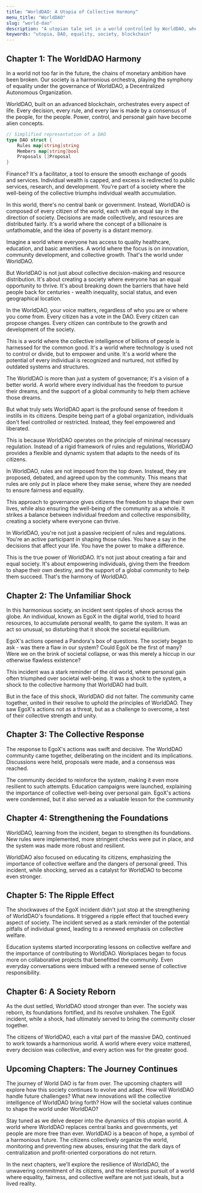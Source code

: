 ```yaml
---
title: "WorldDAO: A Utopia of Collective Harmony"
menu_title: "WorldDAO"
slug: "world-dao"
description: "A utopian tale set in a world controlled by WorldDAO, where every citizen is a part of the DAO, striving to prevent abuses and centralization."
keywords: "utopia, DAO, equality, society, blockchain"
---
```


## Chapter 1: The WorldDAO Harmony

In a world not too far in the future, the chains of monetary ambition have been broken. Our society is a harmonious orchestra, playing the symphony of equality under the governance of WorldDAO, a Decentralized Autonomous Organization.

WorldDAO, built on an advanced blockchain, orchestrates every aspect of life. Every decision, every rule, and every law is made by a consensus of the people, for the people. Power, control, and personal gain have become alien concepts.

```go
// Simplified representation of a DAO
type DAO struct {
    Rules map[string]string
    Members map[string]bool
    Proposals []Proposal
}
```

Finance? It's a facilitator, a tool to ensure the smooth exchange of goods and services. Individual wealth is capped, and excess is redirected to public services, research, and development. You're part of a society where the well-being of the collective triumphs individual wealth accumulation.

In this world, there's no central bank or government. Instead, WorldDAO is composed of every citizen of the world, each with an equal say in the direction of society. Decisions are made collectively, and resources are distributed fairly. It's a world where the concept of a billionaire is unfathomable, and the idea of poverty is a distant memory.

Imagine a world where everyone has access to quality healthcare, education, and basic amenities. A world where the focus is on innovation, community development, and collective growth. That's the world under WorldDAO.

But WorldDAO is not just about collective decision-making and resource distribution. It's about creating a society where everyone has an equal opportunity to thrive. It's about breaking down the barriers that have held people back for centuries - wealth inequality, social status, and even geographical location.

In the WorldDAO, your voice matters, regardless of who you are or where you come from. Every citizen has a vote in the DAO. Every citizen can propose changes. Every citizen can contribute to the growth and development of the society.

This is a world where the collective intelligence of billions of people is harnessed for the common good. It's a world where technology is used not to control or divide, but to empower and unite. It's a world where the potential of every individual is recognized and nurtured, not stifled by outdated systems and structures.

The WorldDAO is more than just a system of governance; it's a vision of a better world. A world where every individual has the freedom to pursue their dreams, and the support of a global community to help them achieve those dreams.

But what truly sets WorldDAO apart is the profound sense of freedom it instills in its citizens. Despite being part of a global organization, individuals don't feel controlled or restricted. Instead, they feel empowered and liberated.

This is because WorldDAO operates on the principle of minimal necessary regulation. Instead of a rigid framework of rules and regulations, WorldDAO provides a flexible and dynamic system that adapts to the needs of its citizens.

In WorldDAO, rules are not imposed from the top down. Instead, they are proposed, debated, and agreed upon by the community. This means that rules are only put in place where they make sense, where they are needed to ensure fairness and equality.

This approach to governance gives citizens the freedom to shape their own lives, while also ensuring the well-being of the community as a whole. It strikes a balance between individual freedom and collective responsibility, creating a society where everyone can thrive.

In WorldDAO, you're not just a passive recipient of rules and regulations. You're an active participant in shaping those rules. You have a say in the decisions that affect your life. You have the power to make a difference.

This is the true power of WorldDAO. It's not just about creating a fair and equal society. It's about empowering individuals, giving them the freedom to shape their own destiny, and the support of a global community to help them succeed. That's the harmony of WorldDAO.

## Chapter 2: The Unfamiliar Shock

In this harmonious society, an incident sent ripples of shock across the globe. An individual, known as EgoX in the digital world, tried to hoard resources, to accumulate personal wealth, to game the system. It was an act so unusual, so disturbing that it shook the societal equilibrium.

EgoX's actions opened a Pandora's box of questions. The society began to ask - was there a flaw in our system? Could EgoX be the first of many? Were we on the brink of societal collapse, or was this merely a hiccup in our otherwise flawless existence?

This incident was a stark reminder of the old world, where personal gain often triumphed over societal well-being. It was a shock to the system, a shock to the collective harmony that WorldDAO had built.

But in the face of this shock, WorldDAO did not falter. The community came together, united in their resolve to uphold the principles of WorldDAO. They saw EgoX's actions not as a threat, but as a challenge to overcome, a test of their collective strength and unity.

## Chapter 3: The Collective Response

The response to EgoX's actions was swift and decisive. The WorldDAO community came together, deliberating on the incident and its implications. Discussions were held, proposals were made, and a consensus was reached.

The community decided to reinforce the system, making it even more resilient to such attempts. Education campaigns were launched, explaining the importance of collective well-being over personal gain. EgoX's actions were condemned, but it also served as a valuable lesson for the community

## Chapter 4: Strengthening the Foundations

WorldDAO, learning from the incident, began to strengthen its foundations. New rules were implemented, more stringent checks were put in place, and the system was made more robust and resilient.

WorldDAO also focused on educating its citizens, emphasizing the importance of collective welfare and the dangers of personal greed. This incident, while shocking, served as a catalyst for WorldDAO to become even stronger.

## Chapter 5: The Ripple Effect

The shockwaves of the EgoX incident didn't just stop at the strengthening of WorldDAO's foundations. It triggered a ripple effect that touched every aspect of society. The incident served as a stark reminder of the potential pitfalls of individual greed, leading to a renewed emphasis on collective welfare.

Education systems started incorporating lessons on collective welfare and the importance of contributing to WorldDAO. Workplaces began to focus more on collaborative projects that benefitted the community. Even everyday conversations were imbued with a renewed sense of collective responsibility.

## Chapter 6: A Society Reborn

As the dust settled, WorldDAO stood stronger than ever. The society was reborn, its foundations fortified, and its resolve unshaken. The EgoX incident, while a shock, had ultimately served to bring the community closer together.

The citizens of WorldDAO, each a vital part of the massive DAO, continued to work towards a harmonious world. A world where every voice mattered, every decision was collective, and every action was for the greater good.

## Upcoming Chapters: The Journey Continues

The journey of World DAO is far from over. The upcoming chapters will explore how this society continues to evolve and adapt. How will WorldDAO handle future challenges? What new innovations will the collective intelligence of WorldDAO bring forth? How will the societal values continue to shape the world under WorldDAO?

Stay tuned as we delve deeper into the dynamics of this utopian world. A world where WorldDAO replaces central banks and governments, yet people are more free than ever. WorldDAO is a beacon of hope, a symbol of a harmonious future. The citizens collectively organize the world, monitoring and preventing new abuses, ensuring that the dark days of centralization and profit-oriented corporations do not return.

In the next chapters, we'll explore the resilience of WorldDAO, the unwavering commitment of its citizens, and the relentless pursuit of a world where equality, fairness, and collective welfare are not just ideals, but a lived reality.
